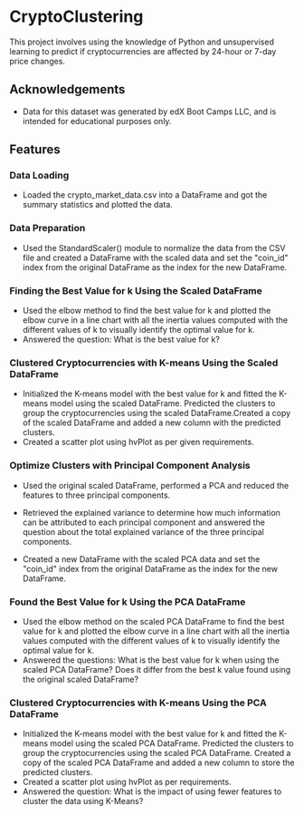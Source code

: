 # CryptoClustering

This project involves using the knowledge of Python and unsupervised learning to predict if cryptocurrencies are affected by 24-hour or 7-day price changes.


## Acknowledgements

 - Data for this dataset was generated by edX Boot Camps LLC, and is intended for educational purposes only.

## Features

### Data Loading

- Loaded the crypto_market_data.csv into a DataFrame and got the summary statistics and plotted the data.

### Data Preparation

- Used the StandardScaler() module to normalize the data from the CSV file and created a DataFrame with the scaled data and set the "coin_id" index from the original DataFrame as the index for the new DataFrame.

### Finding the Best Value for k Using the Scaled DataFrame

- Used the elbow method to find the best value for k and plotted the elbow curve in a line chart with all the inertia values computed with the different values of k to visually identify the optimal value for k.
- Answered the question: What is the best value for k? 

### Clustered Cryptocurrencies with K-means Using the Scaled DataFrame

- Initialized the K-means model with the best value for k and fitted the K-means model using the scaled DataFrame. Predicted the clusters to group the cryptocurrencies using the scaled DataFrame.Created a copy of the scaled DataFrame and added a new column with the predicted clusters.
- Created a scatter plot using hvPlot as per given requirements.


### Optimize Clusters with Principal Component Analysis

- Used the original scaled DataFrame, performed a PCA and reduced the features to three principal components.

- Retrieved the explained variance to determine how much information can be attributed to each principal component and answered the question about the total explained variance of the three principal components.
- Created a new DataFrame with the scaled PCA data and set the "coin_id" index from the original DataFrame as the index for the new DataFrame.


### Found the Best Value for k Using the PCA DataFrame

- Used the elbow method on the scaled PCA DataFrame to find the best value for k and plotted the elbow curve in a line chart with all the inertia values computed with the different values of k to visually identify the optimal value for k.
- Answered the questions: What is the best value for k when using the scaled PCA DataFrame? Does it differ from the best k value found using the original scaled DataFrame?

### Clustered Cryptocurrencies with K-means Using the PCA DataFrame

- Initialized the K-means model with the best value for k and fitted the K-means model using the scaled PCA DataFrame. Predicted the clusters to group the cryptocurrencies using the scaled PCA DataFrame. Created a copy of the scaled PCA DataFrame and added a new column to store the predicted clusters.
- Created a scatter plot using hvPlot as per requirements.
- Answered the question: What is the impact of using fewer features to cluster the data using K-Means?
